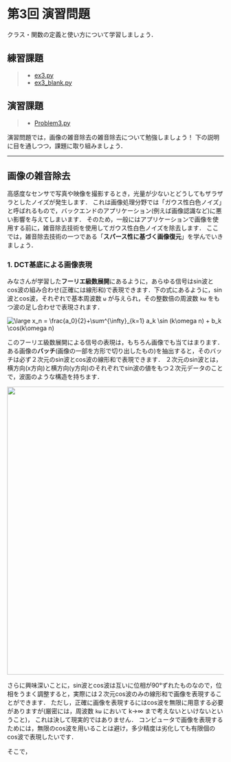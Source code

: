 # 第3回 演習問題

クラス・関数の定義と使い方について学習しましょう．

## 練習課題

> - [ex3.py](https://github.com/Shimamura-Lab-SU/Sharing-Knowledge-Database/blob/master/python_exercise/03_object_oriented/ex3.py)
> - [ex3_blank.py](https://raw.githubusercontent.com/Shimamura-Lab-SU/Sharing-Knowledge-Database/master/python_exercise/03_object_oriented/ex3_blank.py)

## 演習課題

> - [Problem3.py](https://github.com/Shimamura-Lab-SU/Sharing-Knowledge-Database/blob/master/python_exercise/03_object_oriented/Problem3.py)

演習問題では，画像の雑音除去の雑音除去について勉強しましょう！
下の説明に目を通しつつ，課題に取り組みましょう．

---
## 画像の雑音除去

高感度なセンサで写真や映像を撮影するとき，光量が少ないとどうしてもザラザラとしたノイズが発生します．
これは画像処理分野では「ガウス性白色ノイズ」と呼ばれるもので，バックエンドのアプリケーション(例えば画像認識など)に悪い影響を与えてしまいます．
そのため，一般にはアプリケーションで画像を使用する前に，雑音除去技術を使用してガウス性白色ノイズを除去します．
ここでは，雑音除去技術の一つである「**スパース性に基づく画像復元**」を学んでいきましょう．

### 1. DCT基底による画像表現

みなさんが学習した**フーリエ級数展開**にあるように，あらゆる信号はsin波とcos波の組み合わせ(正確には線形和)で表現できます．下の式にあるように，sin波とcos波，それぞれで基本周波数 `ω` が与えられ，その整数倍の周波数 `kω` をもつ波の足し合わせで表現されます．

<img src="https://latex.codecogs.com/gif.latex?\dpi{100}&space;\large&space;x_n&space;=&space;\frac{a_0}{2}&plus;\sum^{\infty}_{k=1}&space;a_k&space;\sin&space;(k\omega&space;n)&space;&plus;&space;b_k&space;\cos(k\omega&space;n)" title="\large x_n = \frac{a_0}{2}+\sum^{\infty}_{k=1} a_k \sin (k\omega n) + b_k \cos(k\omega n)" />

このフーリエ級数展開による信号の表現は，もちろん画像でも当てはまります．
ある画像の**バッチ**(画像の一部を方形で切り出したもの)を抽出すると，そのバッチは必ず２次元のsin波とcos波の線形和で表現できます．
２次元のsin波とは，横方向(x方向)と横方向(y方向)のそれぞれでsin波の値をもつ２次元データのことで，波面のような構造を持ちます．

<img src="https://github.com/Shimamura-Lab-SU/Sharing-Knowledge-Database/blob/master/python_exercise/03_object_oriented/フーリエ級数展開.png" width="670px"> 

さらに興味深いことに，sin波とcos波は互いに位相が90°ずれたものなので，位相をうまく調整すると，実際には２次元cos波のみの線形和で画像を表現することができます．
ただし，正確に画像を表現するにはcos波を無限に用意する必要がありますが(厳密には，周波数 `kω` において k→∞ まで考えないといけないということ)，
これは決して現実的ではありません．
コンピュータで画像を表現するためには，無限のcos波を用いることは避け，多少精度は劣化しても有限個のcos波で表現したいです．

そこで，

